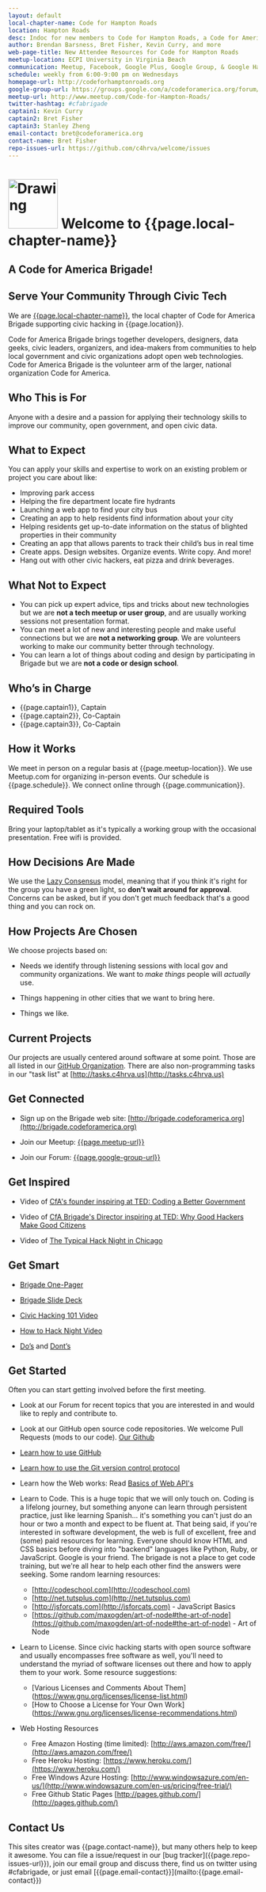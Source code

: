 ```yaml
---
layout: default
local-chapter-name: Code for Hampton Roads
location: Hampton Roads
desc: Indoc for new members to Code for Hampton Roads, a Code for America Brigade
author: Brendan Barsness, Bret Fisher, Kevin Curry, and more
web-page-title: New Attendee Resources for Code for Hampton Roads
meetup-location: ECPI University in Virginia Beach
communication: Meetup, Facebook, Google Plus, Google Group, & Google Hangouts
schedule: weekly from 6:00-9:00 pm on Wednesdays
homepage-url: http://codeforhamptonroads.org
google-group-url: https://groups.google.com/a/codeforamerica.org/forum/#!forum/c4hrva
meetup-url: http://www.meetup.com/Code-for-Hampton-Roads/
twitter-hashtag: #cfabrigade
captain1: Kevin Curry
captain2: Bret Fisher
captain3: Stanley Zheng
email-contact: bret@codeforamerica.org
contact-name: Bret Fisher
repo-issues-url: https://github.com/c4hrva/welcome/issues
---
```

# <img src="/Brigade-Icon.png" alt="Drawing" style="width: 100px;"/> Welcome to {{page.local-chapter-name}}
A Code for America Brigade!
---------------------------

Serve Your Community Through Civic Tech
---------------------------------------

We are [{{page.local-chapter-name}}]({{page.homepage-url}}), the local chapter of Code for America Brigade supporting civic hacking in {{page.location}}.

Code for America Brigade brings together developers, designers, data geeks, civic leaders, organizers, and idea-makers from communities to help local government and civic organizations adopt open web technologies. Code for America Brigade is the volunteer arm of the larger, national organization Code for America.

## Who This is For
Anyone with a desire and a passion for applying their technology skills to improve our community, open government, and open civic data.


## What to Expect
You can apply your skills and expertise to work on an existing problem or project you care about like:

* Improving park access
* Helping the fire department locate fire hydrants
* Launching a web app to find your city bus
* Creating an app to help residents find information about your city
* Helping residents get up-to-date information on the status of blighted properties in their community
* Creating an app that allows parents to track their child’s bus in real time
* Create apps. Design websites. Organize events. Write copy. And more!
* Hang out with other civic hackers, eat pizza and drink beverages.


## What Not to Expect

* You can pick up expert advice, tips and tricks about new technologies but we are **not a tech meetup or user group**, and are usually working sessions not presentation format.
* You can meet a lot of new and interesting people and make useful connections but we are **not a networking group**. We are volunteers working to make our community better through technology.
* You can learn a lot of things about coding and design by participating in Brigade but we are **not a code or design school**.


## Who’s in Charge
* {{page.captain1}}, Captain
* {{page.captain2}}, Co-Captain
* {{page.captain3}}, Co-Captain

## How it Works

We meet in person on a regular basis at {{page.meetup-location}}. We use Meetup.com for organizing in-person events. Our schedule is {{page.schedule}}. We connect online through {{page.communication}}.

## Required Tools

Bring your laptop/tablet as it's typically a working group with the occasional presentation.  Free wifi is provided.

## How Decisions Are Made

We use the [Lazy Consensus](http://rave.apache.org/docs/governance/lazyConsensus.html) model, meaning that if you think it's right for the group you have a green light, so **don't wait around for approval**. Concerns can be asked, but if you don't get much feedback that's a good thing and you can rock on.


## How Projects Are Chosen

We choose projects based on:

* Needs we identify through listening sessions with local gov and community organizations. We want to *make things* people will *actually* use.

* Things happening in other cities that we want to bring here.

* Things we like.

## Current Projects

Our projects are usually centered around software at some point.
Those are all listed in our [GitHub Organization](https://github.com/c4hrva).
There are also non-programming tasks in our "task list" at [http://tasks.c4hrva.us](http://tasks.c4hrva.us) 


## Get Connected

* Sign up on the Brigade web site: [http://brigade.codeforamerica.org](http://brigade.codeforamerica.org)

* Join our Meetup: [{{page.meetup-url}}]({{page.meetup-url}})

* Join our Forum: [{{page.google-group-url}}]({{page.google-group-url}})


## Get Inspired

* Video of [CfA's founder inspiring at TED: Coding a Better Government](http://www.ted.com/talks/jennifer_pahlka_coding_a_better_government)

* Video of [CfA Brigade's Director inspiring at TED: Why Good Hackers Make Good Citizens](http://www.ted.com/talks/catherine_bracy_why_good_hackers_make_good_citizens)

* Video of [The Typical Hack Night in Chicago](http://gapersblock.com/thegrid/2014/04/01/open-gov-hack-night/)


## Get Smart

* [Brigade One-Pager](https://docs.google.com/document/d/1OY0s8BJR9A2aW1ivlNACTbi0dWOh9njYpHp53G1shFs/edit)

* [Brigade Slide Deck](https://docs.google.com/presentation/d/1MSyVMauTv4HcPcgXmF2l-Afzjw35UfieCj5mKDK7fvY/edit#slide=id.p)

* [Civic Hacking 101 Video](http://www.youtube.com/watch?v=wH6LnW_qjeI)

* [How to Hack Night Video](http://www.youtube.com/watch?v=ge6AQVG36mQ)

* [Do’s](http://www.codeforamerica.org/2013/01/23/do-this-lessons-from-brigade-year-one/) and [Dont’s](http://www.codeforamerica.org/2013/02/27/lessons-learned-from-brigade-year-one-dont-do-this/)


## Get Started

Often you can start getting involved before the first meeting.

* Look at our Forum for recent topics that you are interested in and would like to reply and contribute to.  

* Look at our GitHub open source code repositories. We welcome Pull Requests (mods to our code).  [Our Github](https://github.com/c4hrva)

* [Learn how to use GitHub](https://guides.github.com/activities/hello-world/)

* [Learn how to use the Git version control protocol](http://try.github.io)

* Learn how the Web works: Read [Basics of Web API's](https://zapier.com/learn/apis/#toc)

* Learn to Code. This is a huge topic that we will only touch on. Coding is a lifelong journey, but something anyone can learn through persistent practice, just like learning Spanish... it's something you can't just do an hour or two a month and expect to be fluent at. That being said, if you're interested in software development, the web is full of excellent, free and (some) paid resources for learning. Everyone should know HTML and CSS basics before diving into "backend" languages like Python, Ruby, or JavaScript. Google is your friend. The brigade is not a place to get code training, but we're all hear to help each other find the answers were seeking. Some random learning resources:
  * [http://codeschool.com](http://codeschool.com)
  * [http://net.tutsplus.com](http://net.tutsplus.com)
  * [http://jsforcats.com](http://jsforcats.com) - JavaScript Basics
  * [https://github.com/maxogden/art-of-node#the-art-of-node](https://github.com/maxogden/art-of-node#the-art-of-node) - Art of Node

* Learn to License.  Since civic hacking starts with open source software and usually encompasses free software as well, you'll need to understand the myriad of software licenses out there and how to apply them to your work.  Some resource suggestions:
  * [Various Licenses and Comments About Them] (https://www.gnu.org/licenses/license-list.html)
  * [How to Choose a License for Your Own Work] (https://www.gnu.org/licenses/license-recommendations.html)


* Web Hosting Resources
    * Free Amazon Hosting (time limited): [http://aws.amazon.com/free/](http://aws.amazon.com/free/)
    * Free Heroku Hosting: [https://www.heroku.com/](https://www.heroku.com/)
    * Free Windows Azure Hosting: [http://www.windowsazure.com/en-us/](http://www.windowsazure.com/en-us/pricing/free-trial/)
    * Free Github Static Pages [http://pages.github.com/](http://pages.github.com/)

<h2 id="contact">Contact Us</h2>
This sites creator was {{page.contact-name}}, but many others help to keep it awesome. You can file a issue/request in our [bug tracker]({{page.repo-issues-url}}), join our email group and discuss there, find us on twitter using #cfabrigade, or just email [{{page.email-contact}}](mailto:{{page.email-contact}})
